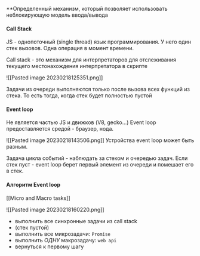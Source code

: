 **Определенный механизм, который позволяет использовать неблокирующую модель ввода/вывода



#### Call Stack
JS - однопоточный (single thread) язык программирования. У него один стек вызовов. Одна операция в момент времени.

Call stack - это механизм для интерпретаторов для отслеживания текущего местонахождения интерпретатора в скрипте

![[Pasted image 20230218125351.png]]

Задачи из очереди выполняются только после вызова всех функций из стека. То есть тогда, когда стек будет полностью пустой



#### Event loop
Не является частью JS и движков (V8, gecko...) 
Event loop предоставляется средой - браузер, нода.

![[Pasted image 20230218143506.png]]
Устройства event loop может быть разным. 

Задача цикла событий - наблюдать за стеком и очередью задач. Если стек пуст - event loop берет первый элемент из очереди и помешает его в стек.



#### Алгоритм Event loop
[[Micro and Macro tasks]]

![[Pasted image 20230218160220.png]]
- выполнить все синхронные задачи из call stack
- (стек пустой)
- выполнить все микрозадачи: `Promise` 
- выполнить *ОДНУ* макрозадачу: `web api` 
- вернуться к первому шагу

